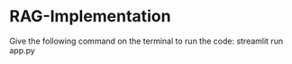 # RAG-Implementation
Give the following command on the terminal to run the code:
streamlit run app.py
